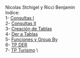 Nicolas Stchigel y Ricci Benjamin \
Indice: \
  1- [Consultas I](/CONSULTAS1) \
  2- [Consultas II](/CONSULTAS2) \
  3- [Creación de Tablas](/CREACIONDETABLAS) \
  4- [Der a Tablas](/DER%20A%20TABLAS) \
  5- [Funciones y Group By](/FUNCIONESYGROUPBY) \
  6- [TP DER](P%20DER) \
  7- [TP Turismo](PTURISMO) \

